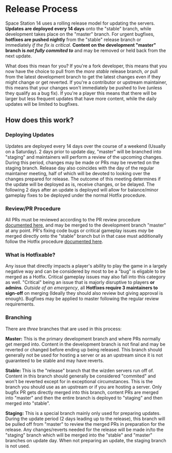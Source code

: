 # Release Process
Space Station 14 uses a rolling release model for updating the servers. **Updates are deployed every 14 days** onto the "stable" branch, while development takes place on the "master" branch. For urgent bugfixes, **hotfixes are pushed nightly** from the "stable" release branch or immediately *if the fix is critical*. **Content on the development "master" branch is *not fully commited to*** and may be removed or held back from the next update. 

What does this mean for you? If you're a fork developer, this means that you now have the choice to pull from the *more stable* release branch, *or* pull from the latest development branch to get the latest changes even if they might change or get reverted. If you're a contributor or upstream maintainer, this means that your changes won't immediately be pushed to live (unless they qualify as a bug fix). If you're a player this means that there will be larger but less frequent updates that have more content, while the daily updates will be limited to bugfixes.

## How does this work?
### Deploying Updates
Updates are deployed every 14 days over the course of a weekend (Usually on a Saturday). 2 days prior to update day, "master" will be branched into "staging" and maintainers will perform a review of the upcoming changes. During this period, changes may be made or PRs may be reverted on the staging branch. Release day also coincides with the day of the regular maintainer meeting, half of which will be devoted to looking over the changes prepared for release. The outcome of this meeting determines if the update will be deployed as is, receive changes, or be delayed. The following 2 days after an update is deployed will allow for balance/minor gameplay fixes to be deployed under the normal Hotfix procedure.

### Review/PR Procedure
All PRs must be reviewed according to the PR review procedure [documented here](../../wizden-staff/maintainer/review-procedure.md), and may be merged to the development branch "master" at any point. PR's fixing code bugs or critical gameplay issues *may* be merged directly onto the "stable" branch but in that case must additionally follow the Hotfix procedure [documented here](../../wizden-staff/maintainer/hotfix-procedure.md).

### What is Hotfixable?
Any issue that directly impacts a player's ability to play the game in a largely negative way and can be considered by most to be a "bug" is eligable to be merged as a Hotfix. Critical gameplay issues may also fall into this category as well. "Critical" being an issue that is majorly disruptive to players **or admins**. *Outside of an emergency*, all **Hotfixes require 3 maintainers to sign-off** on merging (Ideally they should also review but giving approval is enough). Bugfixes may be applied to master following the regular review requirements.

### Branching
There are *three* branches that are used in this process:

**Master:** This is the primary development branch and where PRs normally get merged into. Content in the development branch is not final and may be reverted or changed before ending up being released. This branch should generally not be used for hosting a server or as an upstream since it is not guaranteed to be stable and may have reverts.

**Stable:** This is the "release" branch that the wizden servers run off of. Content in this branch should generally be considered "commited" and won't be reverted except for in exceptional circumstances. This is the branch you should use as an upstream or if you are hosting a server. Only bugfix PR gets directly merged into this branch, content PRs are merged into "master" and then the entire branch is deployed to "staging" and then merged into "stable".

**Staging:** This is a special branch mainly only used for preparing updates. During the update period (2 days leading up to the release), this branch will be pulled off from "master" to review the merged PRs in preparation for the release. Any changes/reverts needed for the release will be made in/to the "staging" branch which will be merged into the "stable" and "master" branches on update day. When not preparing an update, the staging branch is not used.

